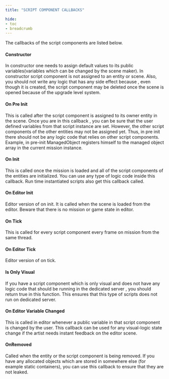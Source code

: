```yaml
---
title: "SCRIPT COMPONENT CALLBACKS"

hide:
- toc
- breadcrumb
---
```


The callbacks of the script components are listed below.

#### **Constructor**

In constructor one needs to assign default values to its public variables(variables which can be changed by the scene maker). In constructor script component is not assigned to an entity or scene. Also, you should not write any logic that has any side effect because , even though it is created, the script component may be deleted once the scene is opened because of the upgrade level system.

#### **On Pre Init**

This is called after the script component is assigned to its owner entity in the scene. Once you are in this callback , you can be sure that the user defined variables from that script instance are set. However, the other script components of the other entities may not be assigned yet. Thus, in pre init there should not be any logic code that relies on other script components. Example, in pre-init ManagedObject registers himself to the managed object array in the current mission instance.

#### **On Init**

This is called once the mission is loaded and all of the script components of the entities are initialized. You can use any type of logic code inside this callback. Run time instantiated scripts also get this callback called.

#### **On Editor Init**

Editor version of on init. It is called when the scene is loaded from the editor. Beware that there is no mission or game state in editor.

#### **On Tick**

This is called for every script component every frame on mission from the same thread.

#### **On Editor Tick**

Editor version of on tick.

#### **Is Only Visual**

If you have a script component which is only visual and does not have any logic code that should be running in the dedicated server , you should return true in this function. This ensures that this type of scripts does not run on dedicated server.

#### **On Editor Variable Changed**

This is called in editor whenever a public variable in that script component is changed by the user. This callback can be used for any visual-logic state change if the artist needs instant feedback on the editor scene.

#### **OnRemoved**

Called when the entity or the script component is being removed. If you have any allocated objects which are stored in somewhere else (for example static containers), you can use this callback to ensure that they are not leaked.

